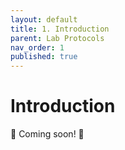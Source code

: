 ```yaml
---
layout: default
title: 1. Introduction
parent: Lab Protocols
nav_order: 1
published: true
---
```



# Introduction

🚧 Coming soon! 🚧